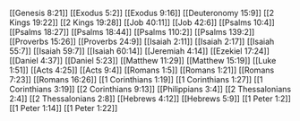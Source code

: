 [[Genesis 8:21]]
[[Exodus 5:2]]
[[Exodus 9:16]]
[[Deuteronomy 15:9]]
[[2 Kings 19:22]]
[[2 Kings 19:28]]
[[Job 40:11]]
[[Job 42:6]]
[[Psalms 10:4]]
[[Psalms 18:27]]
[[Psalms 18:44]]
[[Psalms 110:2]]
[[Psalms 139:2]]
[[Proverbs 15:26]]
[[Proverbs 24:9]]
[[Isaiah 2:11]]
[[Isaiah 2:17]]
[[Isaiah 55:7]]
[[Isaiah 59:7]]
[[Isaiah 60:14]]
[[Jeremiah 4:14]]
[[Ezekiel 17:24]]
[[Daniel 4:37]]
[[Daniel 5:23]]
[[Matthew 11:29]]
[[Matthew 15:19]]
[[Luke 1:51]]
[[Acts 4:25]]
[[Acts 9:4]]
[[Romans 1:5]]
[[Romans 1:21]]
[[Romans 7:23]]
[[Romans 16:26]]
[[1 Corinthians 1:19]]
[[1 Corinthians 1:27]]
[[1 Corinthians 3:19]]
[[2 Corinthians 9:13]]
[[Philippians 3:4]]
[[2 Thessalonians 2:4]]
[[2 Thessalonians 2:8]]
[[Hebrews 4:12]]
[[Hebrews 5:9]]
[[1 Peter 1:2]]
[[1 Peter 1:14]]
[[1 Peter 1:22]]

